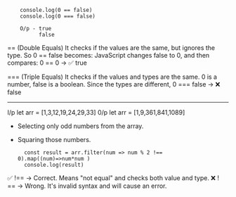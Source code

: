 
        console.log(0 == false)
        console.log(0 === false)

        O/p - true
              false

== (Double Equals)
It checks if the values are the same, but ignores the type.
So 0 == false becomes:
JavaScript changes false to 0, and then compares: 0 == 0 → ✅ true

=== (Triple Equals)
It checks if the values and types are the same.
0 is a number, false is a boolean.
Since the types are different, 0 === false → ❌ false   

-----------------------------------------------------------------------------------------------------

I/p let arr = [1,3,12,19,24,29,33]
0/p let arr = [1,9,361,841,1089]

* Selecting only odd numbers from the array.
* Squaring those numbers.
 
        const result = arr.filter(num => num % 2 !== 0).map((num)=>num*num )
        console.log(result)

✅ !== → Correct. Means "not equal" and checks both value and type.
❌ ! == → Wrong. It's invalid syntax and will cause an error.
